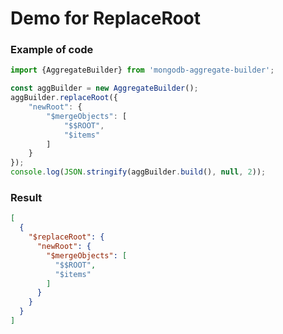 # Demo for ReplaceRoot

### Example of code

```typescript
import {AggregateBuilder} from 'mongodb-aggregate-builder';

const aggBuilder = new AggregateBuilder();
aggBuilder.replaceRoot({
    "newRoot": {
        "$mergeObjects": [
            "$$ROOT",
            "$items"
        ]
    }
});
console.log(JSON.stringify(aggBuilder.build(), null, 2));

```

### Result

```json
[
  {
    "$replaceRoot": {
      "newRoot": {
        "$mergeObjects": [
          "$$ROOT",
          "$items"
        ]
      }
    }
  }
]
```
